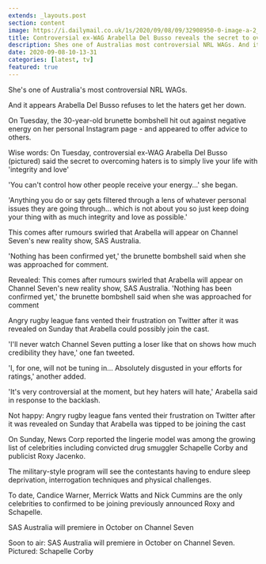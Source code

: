 ```yaml
---
extends: _layouts.post
section: content
image: https://i.dailymail.co.uk/1s/2020/09/08/09/32908950-0-image-a-2_1599554898700.jpg 
title: Controversial ex-WAG Arabella Del Busso reveals the secret to overcoming haters 
description: Shes one of Australias most controversial NRL WAGs. And it appears Arabella Del Busso refuses to let the haters get her down. 
date: 2020-09-08-10-13-31 
categories: [latest, tv] 
featured: true 
--- 
```

She's one of Australia's most controversial NRL WAGs. 

And it appears Arabella Del Busso refuses to let the haters get her down. 

On Tuesday, the 30-year-old brunette bombshell hit out against negative energy on her personal Instagram page - and appeared to offer advice to others. 

Wise words: On Tuesday, controversial ex-WAG Arabella Del Busso (pictured) said the secret to overcoming haters is to simply live your life with 'integrity and love' 

'You can't control how other people receive your energy...' she began.

'Anything you do or say gets filtered through a lens of whatever personal issues they are going through... which is not about you so just keep doing your thing with as much integrity and love as possible.' 

This comes after rumours swirled that Arabella will appear on Channel Seven's new reality show, SAS Australia. 

'Nothing has been confirmed yet,' the brunette bombshell said when she was approached for comment. 

Revealed: This comes after rumours swirled that Arabella will appear on Channel Seven's new reality show, SAS Australia. 'Nothing has been confirmed yet,' the brunette bombshell said when she was approached for comment

Angry rugby league fans vented their frustration on Twitter after it was revealed on Sunday that Arabella could possibly join the cast. 

'I'll never watch Channel Seven putting a loser like that on shows how much credibility they have,' one fan tweeted.

 'I, for one, will not be tuning in... Absolutely disgusted in your efforts for ratings,' another added.

'It's very controversial at the moment, but hey haters will hate,' Arabella said in response to the backlash.

Not happy: Angry rugby league fans vented their frustration on Twitter after it was revealed on Sunday that Arabella was tipped to be joining the cast

On Sunday, News Corp reported the lingerie model was among the growing list of celebrities including convicted drug smuggler Schapelle Corby and publicist Roxy Jacenko.

The military-style program will see the contestants having to endure sleep deprivation, interrogation techniques and physical challenges.

To date, Candice Warner, Merrick Watts and Nick Cummins are the only celebrities to confirmed to be joining previously announced Roxy and Schapelle.

SAS Australia will premiere in October on Channel Seven

Soon to air: SAS Australia will premiere in October on Channel Seven. Pictured: Schapelle Corby


